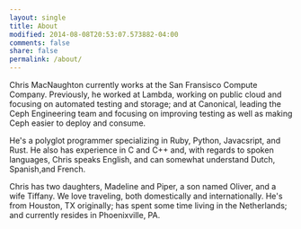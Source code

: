 ```yaml
---
layout: single
title: About
modified: 2014-08-08T20:53:07.573882-04:00
comments: false
share: false
permalink: /about/
---
```


Chris MacNaughton currently works at the San Fransisco Compute Company.
Previously, he worked at Lambda, working on public cloud and focusing on
automated testing and storage; and at Canonical, leading the Ceph
Engineering team and focusing on improving testing as well as making Ceph
easier to deploy and consume.

He's a polyglot programmer specializing in Ruby, Python, Javacsript, and Rust. He also has experience in C and C++ and, with regards to spoken languages, Chris speaks English, and can somewhat understand Dutch, Spanish,and French.

Chris has two daughters, Madeline and Piper, a son named Oliver, and a wife Tiffany. We love traveling, both domestically and internationally. He's from Houston, TX originally; has spent some time living in the Netherlands; and currently resides in Phoenixville, PA.
